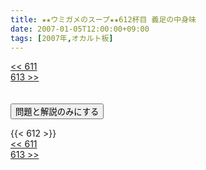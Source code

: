 ```yaml
---
title: ★★ウミガメのスープ★★612杯目 義足の中身味
date: 2007-01-05T12:00:00+09:00
tags: [2007年,オカルト板]
---
```

<div class="th_left"><a href="../611"><< 611</a></div>
<div class="th_right"><a href="../613">613 >></a></div>
<br><br>
<script src="../../js/cupsoup.js"></script>
<form>
<input type="button" value="問題と解説のみにする" onClick="toggleCupsoup()">
</form>
{{< 612 >}}
<div class="th_left"><a href="../611"><< 611</a></div>
<div class="th_right"><a href="../613">613 >></a></div>